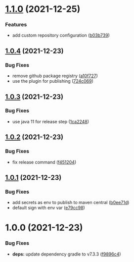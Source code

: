 # [1.1.0](https://github.com/nicolasfara/publish-to-maven-central/compare/1.0.4...1.1.0) (2021-12-25)


### Features

* add custom repository configuration ([b03b739](https://github.com/nicolasfara/publish-to-maven-central/commit/b03b73961af04766f6ce4256154c5d4ae9ad2e1c))

## [1.0.4](https://github.com/nicolasfara/publish-to-maven-central/compare/1.0.3...1.0.4) (2021-12-23)


### Bug Fixes

* remove github package registry ([a10f727](https://github.com/nicolasfara/publish-to-maven-central/commit/a10f72755ae67eb57fb784c6165a13d1f99b6246))
* use the plugin for publishing ([724c069](https://github.com/nicolasfara/publish-to-maven-central/commit/724c069d6f8e380ece688fab6e73a6d94aca9b47))

## [1.0.3](https://github.com/nicolasfara/publish-to-maven-central/compare/1.0.2...1.0.3) (2021-12-23)


### Bug Fixes

* use java 11 for release step ([1ca2248](https://github.com/nicolasfara/publish-to-maven-central/commit/1ca2248a2929ef1b47a19060a95b6cc7c9442d4f))

## [1.0.2](https://github.com/nicolasfara/publish-to-maven-central/compare/1.0.1...1.0.2) (2021-12-23)


### Bug Fixes

* fix release command ([f451204](https://github.com/nicolasfara/publish-to-maven-central/commit/f451204cc87c142ac34f09cf838e356e54b0e840))

## [1.0.1](https://github.com/nicolasfara/publish-to-maven-central/compare/1.0.0...1.0.1) (2021-12-23)


### Bug Fixes

* add secrets as env to publish to maven central ([b0ee71d](https://github.com/nicolasfara/publish-to-maven-central/commit/b0ee71db0ed470d83a25341c1d24d56e6025406a))
* default sign with env var ([e79cc98](https://github.com/nicolasfara/publish-to-maven-central/commit/e79cc986bea7c082cc962816882c1beb81df020b))

# 1.0.0 (2021-12-23)


### Bug Fixes

* **deps:** update dependency gradle to v7.3.3 ([f9896c4](https://github.com/nicolasfara/publish-to-maven-central/commit/f9896c4f09eb588c646fc220a8c7ee4f4a2960cd))
